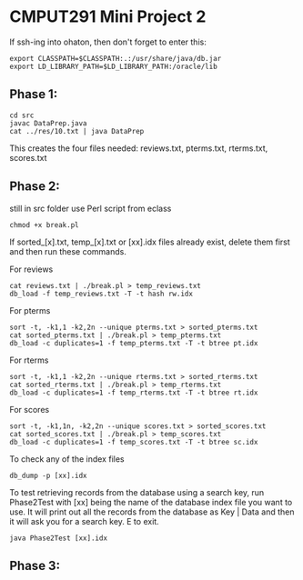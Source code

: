 # CMPUT291 Mini Project 2

If ssh-ing into ohaton, then don't forget to enter this:
```
export CLASSPATH=$CLASSPATH:.:/usr/share/java/db.jar
export LD_LIBRARY_PATH=$LD_LIBRARY_PATH:/oracle/lib
```

## Phase 1:
```
cd src
javac DataPrep.java
cat ../res/10.txt | java DataPrep
```
This creates the four files needed: reviews.txt, pterms.txt, rterms.txt, scores.txt

## Phase 2:
still in src folder
use Perl script from eclass
```
chmod +x break.pl
```

If sorted_[x].txt, temp_[x].txt or [xx].idx files already exist, delete them first and then run these commands.

For reviews
```
cat reviews.txt | ./break.pl > temp_reviews.txt
db_load -f temp_reviews.txt -T -t hash rw.idx
```

For pterms
```
sort -t, -k1,1 -k2,2n --unique pterms.txt > sorted_pterms.txt
cat sorted_pterms.txt | ./break.pl > temp_pterms.txt 
db_load -c duplicates=1 -f temp_pterms.txt -T -t btree pt.idx
```

For rterms
```
sort -t, -k1,1 -k2,2n --unique rterms.txt > sorted_rterms.txt
cat sorted_rterms.txt | ./break.pl > temp_rterms.txt
db_load -c duplicates=1 -f temp_rterms.txt -T -t btree rt.idx
```
For scores
```
sort -t, -k1,1n, -k2,2n --unique scores.txt > sorted_scores.txt
cat sorted_scores.txt | ./break.pl > temp_scores.txt
db_load -c duplicates=1 -f temp_scores.txt -T -t btree sc.idx
```

To check any of the index files
```
db_dump -p [xx].idx
```

To test retrieving records from the database using a search key, run Phase2Test with [xx] being the name of the database index file you want to use. It will print out all the records from the database as Key | Data and then it will ask you for a search key. E to exit.

```
java Phase2Test [xx].idx
```
 
## Phase 3:
